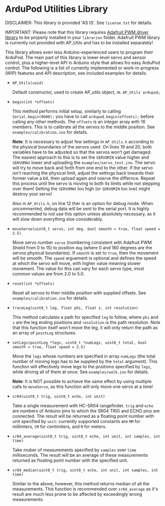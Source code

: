 # ArduPod Utilities Library

DISCLAIMER: This library is provided 'AS IS'. See ```license.txt``` for details.

IMPORTANT: Please note that this library requires [Adafruit PWM driver library](https://github.com/adafruit/Adafruit-PWM-Servo-Driver-Library/blob/master/license.txt) to be properly installed in your ```libraries``` folder. Adafruit PWM library is currently not provided with AP_Utils and has to be installed separately!

This library allows even less Arduino-experienced users to program their ArduPod. The main part of this library is lower-level servo and sensor control, plus a higher-level API in Arduino style that allows fro easy ArduPod control. The following is a list of currently implemented or work-in-progress (WIP) features and API description, see included examples for details.


* `AP_Utils(void)`

  Default constructor, used to create AP\_utils object, ie. `AP_Utils ardupod;`


* `begin(int *offsets)`

  This method performs initial setup, similarly to calling `Serial.begin(9600);` you have to call `ardupod.begin(offsets);` before calling any other methods. The `offsets` is an integer array with 16 members. This is to calibrate all the servos to the middle position. See `examples/calibration.ino` for details.

  **Note**: It is necessary to adjust few settings in `AP_Utils.h` according to the physical boundaries of the servos used. On lines 19 and 20, both variables have to be adjusted so that the servos won't get damaged. The easiest approach to this is to set the `SERVOMIN` value higher and `SERVOMAX` lower and uploading the `examples/servo_test.ino`. The servo will try to move back and forth from one end to the other. If the servo isn't reaching the physical limit, adjust the settings back towards their former value a bit, then upload again and oserve the differnce. Repeat this process until the servo is moving to both its limits while not stepping over them! Setting the `SERVOMAX` too high (or `SERVOMIN` too low) might destroy your servo!

  Also in `AP_Utils.h`, on line 12 ther is an option for debug mode. When uncommented, debug data will be sent to the serial port. It is highly recommended to not use this option unless absolutely necessary, as it will slow down everything else considerably.


* `moveServo(uint8_t servo, int deg. bool smooth = true, float speed = 2.5)`

  Move servo number `servo` (numbering consistent with Adafruit PWM Shield from 0 to 15) to position `deg` (where 0 and 180 degrees are the servos physical boundaries). If `smooth` is set to `true`, then the movement will be smooth. The `speed` arguement is optional and defines the speed at which the servo will move, with higher value meaning slower movement.  The value for this can vary for each servo type, most common values are from 2.0 to 5.0.


* `reset(int *offsets)`

  Reset all servos to their middle position with supplied offsets. See `examples/calibration.ino` for details.


* `traceLeg(uint8_t leg, float phi, float z, int resolution)`

  This method calculates a path for specified `leg` to follow, where `phi` and `z` are the leg ending positions and `resolution` is the path resolution. Note that this function itself won't move the leg, it will only return the path as an array of `pointLeg` structures.


* `setLegs(pointLeg *legs, uint8_t *numLegs, uint8_t total, bool smooth = true, float speed = 2.5)`

  Move the `legs` whose numbers are specified in array `numLegs` (the total number of moving legs has to be supplied by the `total` argument). This function will effectively move legs to the positions specified by `legs`, while driving all of them at once. See `examples/walk.ino` for details. 
  
  **Note**: It is NOT possible to achieve the same effect by using multiple calls to `moveServo`, as this function will only move one servo at a time!


* `sr04(uint8_t trig, uint8_t echo, int unit)`

  Take a single measurement with HC-SR04 rangefinder. `trig` and `echo` are numbers of Arduino pins to which the SR04 TRIG and ECHO pins are connected. The result will be returned as a floating point number with unit specified by `unit`: currently supported constants are `MM` for millimters, `CM` for centimiters, and `M` for meters.


* `sr04_average(uint8_t trig, uint8_t echo, int unit, int samples, int time)`

  Take muber of measurements specified by `samples` over `time` milliseconds. The result will be an average of these measurements returned as floating point number with the specified unit.
  

* `sr04_median(uint8_t trig, uint8_t echo, int unit, int samples, int time)`

  Similar to the above, however, this method returns median of all the measurements. This function is recommended over `sr04_average` as it's result are much less prone to be affected by exceedingly wrong measurements.
